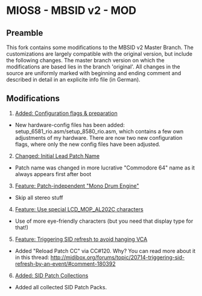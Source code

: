 MIOS8 - MBSID v2 - MOD
======================
## Preamble

This fork contains some modifications to the MBSID v2 Master Branch. The customizations are largely compatible with the original version, but include the following changes. The master branch version on which the modifications are based lies in the branch 'original'. All changes in the source are uniformly marked with beginning and ending comment and described in detail in an explicite info file (in German).

## Modifications

1. [Added: Configuration flags & preparation](https://github.com/rio-rattenrudel/mios8/commit/e3d58de8cf004d3b170aafb38c5f38645b8d5a75)

* New hardware-config files has been added: setup_6581_rio.asm/setup_8580_rio.asm, which contains a few own adjustments of my hardware. There are now two new configuration flags, where only the new config files have been adjusted.

2. [Changed: Initial Lead Patch Name](https://github.com/rio-rattenrudel/mios8/commit/b15ca106b951550995c208fb17f39697c776b11f)

* Patch name was changed in more lucrative "Commodore 64" name as it always appears first after boot

3. [Feature: Patch-independent "Mono Drum Engine"](https://github.com/rio-rattenrudel/mios8/commit/e8d1399be1e0e440a953fab928314a28acac47a3)

* Skip all stereo stuff

4. [Feature: Use special LCD_MOP_AL202C characters](https://github.com/rio-rattenrudel/mios8/commit/b5a26850143e2ad2757866419bcf5ed19f4bc712)

* Use of more eye-friendly characters (but you need that display type for that!)

5. [Feature: Triggering SID refresh to avoid hanging VCA](https://github.com/rio-rattenrudel/mios8/commit/323101d8fdf683136688ee70eabc316e7e72c9dd)

* Added "Reload Patch CC" via CC#120. Why? You can read more about it in this thread: http://midibox.org/forums/topic/20714-triggering-sid-refresh-by-an-event/#comment-180392

6. [Added: SID Patch Collections](https://github.com/rio-rattenrudel/mios8/commit/78d15b482eee866e3bf2819cdbda6e1e2b939373)

* Added all collected SID Patch Packs.
